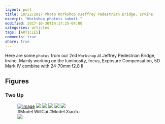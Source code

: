 ```yaml
---
layout: post
title: 10/22/2017 Photo Workshop @Jeffrey Pedestrian Bridge, Irvine
excerpt: "Workshop photots submit."
modified: 2017-10-30T14:17:25-04:00
categories: articles
tags: [ARTICLES]
comments: true
share: true
---
```


Here are some `photos` from our 2nd `Workshop` at Jeffrey Pedestrian Bridge, Irvine. Mainly working on the luminosity, focus, Exposure Compensation, 5D Mark IV combine with 24-70mm f2.8 II 

## Figures 

### Two Up

<figure class="half">
	<a href="https://c1.staticflickr.com/5/4456/37899226856_2f17c40e64_b.jpg"><img src="https://c1.staticflickr.com/5/4456/37899226856_2f17c40e64_b.jpg" alt="image"></a>
    <a href="https://c1.staticflickr.com/5/4454/37899224766_557e8b44c2_b.jpg"><img src="https://c1.staticflickr.com/5/4454/37899224766_557e8b44c2_b.jpg"></a>
    <a href="https://c1.staticflickr.com/5/4511/37952481511_4d307ef886_b.jpg"><img src="https://c1.staticflickr.com/5/4511/37952481511_4d307ef886_b.jpg"></a>
    <a href="https://c1.staticflickr.com/5/4457/37952479211_269391dc6f_b.jpg"><img src="https://c1.staticflickr.com/5/4457/37952479211_269391dc6f_b.jpg"></a>
    <a href="https://c1.staticflickr.com/5/4493/37899234886_15920d5b8c_b.jpg"><img src="https://c1.staticflickr.com/5/4493/37899234886_15920d5b8c_b.jpg"></a>
    <a href="https://c1.staticflickr.com/5/4487/26177026459_2b82523e3f_b.jpg"><img src="https://c1.staticflickr.com/5/4487/26177026459_2b82523e3f_b.jpg"></a>
    <figcaption>#Model WillCai #Model XiaoTu</figcaption>
    <a href="https://c1.staticflickr.com/5/4493/37899234886_15920d5b8c_b.jpg"><img src="https://c1.staticflickr.com/5/4493/37899234886_15920d5b8c.jpg"></a>
</figure>
